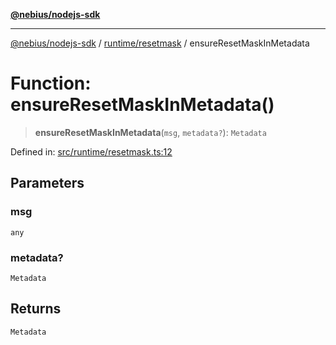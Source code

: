 [**@nebius/nodejs-sdk**](../../../README.md)

---

[@nebius/nodejs-sdk](../../../README.md) / [runtime/resetmask](../README.md) / ensureResetMaskInMetadata

# Function: ensureResetMaskInMetadata()

> **ensureResetMaskInMetadata**(`msg`, `metadata?`): `Metadata`

Defined in: [src/runtime/resetmask.ts:12](https://github.com/nebius/nodejs-sdk/blob/2ec552fb564ad8fdbf78c4eb6e73ce9101501e8a/src/runtime/resetmask.ts#L12)

## Parameters

### msg

`any`

### metadata?

`Metadata`

## Returns

`Metadata`
